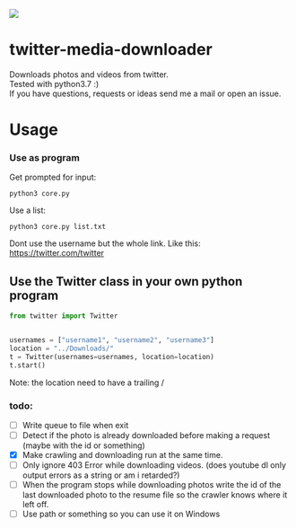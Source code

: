 ![](https://img.shields.io/github/last-commit/11philip22/twitter-media-downloader)

# twitter-media-downloader
Downloads photos and videos from twitter. <br/>
Tested with python3.7 :) <br/>
If you have questions, requests or ideas send me a mail or open an issue.
# Usage
### Use as program
Get prompted for input:
```
python3 core.py
```
Use a list:
```
python3 core.py list.txt
```
Dont use the username but the whole link. Like this: https://twitter.com/twitter
## Use the Twitter class in your own python program
``` python
from twitter import Twitter


usernames = ["username1", "username2", "username3"]
location = "../Downloads/"
t = Twitter(usernames=usernames, location=location)
t.start()
```
Note: the location need to have a trailing /
### todo:
- [ ] Write queue to file when exit
- [ ] Detect if the photo is already downloaded before making a request (maybe with the id or something)
- [x] Make crawling and downloading run at the same time.
- [ ] Only ignore 403 Error while downloading videos. (does youtube dl only output errors as a string or am i retarded?)
- [ ] When the program stops while downloading photos write the id of the last downloaded photo to the resume file so the crawler knows where it left off.
- [ ] Use path or something so you can use it on Windows
